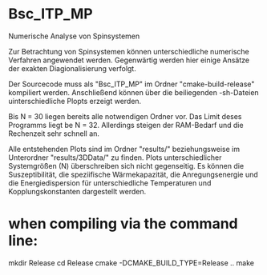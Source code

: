 # Bsc_ITP_MP
Numerische Analyse von Spinsystemen

Zur Betrachtung von Spinsystemen können unterschiedliche numerische Verfahren angewendet werden.
Gegenwärtig werden hier einige Ansätze der exakten Diagionalisierung verfolgt.

Der Sourcecode muss als "Bsc_ITP_MP" im Ordner "cmake-build-release" kompiliert werden.
Anschließend können über die beiliegenden -sh-Dateien uinterschiedliche Plopts erzeigt werden.

Bis N = 30 liegen bereits alle notwendigen Ordner vor. Das Limit deses Programms liegt be N = 32.
Allerdings steigen der RAM-Bedarf und die Rechenzeit sehr schnell an.

Alle entstehenden Plots sind im Ordner "results/" beziehungsweise im Unterordner "results/3DData/" zu finden.
Plots unterschiedlicher Systemgrößen (N) überschreiben sich nicht gegenseitig.
Es können die Suszeptibilität, die speziifische Wärmekapazität, die Anregungsenergie und die Energiedispersion
für unterschiedliche Temperaturen und Kopplungskonstanten dargestellt werden.


# when compiling via the command line:
mkdir Release
cd Release
cmake -DCMAKE_BUILD_TYPE=Release ..
make
